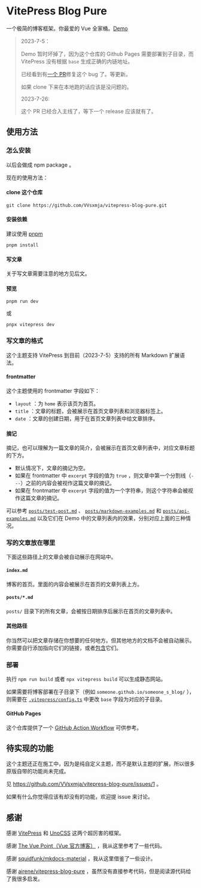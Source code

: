 # VitePress Blog Pure

一个极简的博客框架。你最爱的 Vue 全家桶。[Demo](https://vvsxmja.github.io/vitepress-blog-pure/)

> 2023-7-5：
>
> Demo 暂时坏掉了，因为这个仓库的 Github Pages 需要部署到子目录，而 VitePress 没有根据 `base` 生成正确的内链地址。
>
> 已经看到有[一个 PR](https://github.com/vuejs/vitepress/pull/2578)修复这个 bug 了。等更新。
>
> 如果 clone 下来在本地跑的话应该是没问题的。
>
> 2023-7-26:
>
> 这个 PR 已经合入主线了，等下一个 release 应该就有了。

## 使用方法

### 怎么安装

以后会做成 npm package 。

现在的使用方法：

#### clone 这个仓库

```shell
git clone https://github.com/VVsxmja/vitepress-blog-pure.git
```

#### 安装依赖

建议使用 [pnpm](https://pnpm.io/)

```shell
pnpm install
```

#### 写文章

关于写文章需要注意的地方见后文。

#### 预览

```shell
pnpm run dev
```

或

```shell
pnpx vitepress dev
```

### 写文章的格式

这个主题支持 VitePress 到目前（2023-7-5）支持的所有 Markdown 扩展语法。

#### frontmatter

这个主题使用的 frontmatter 字段如下：

- `layout` ：为 `home` 表示该页为首页。
- `title` ：文章的标题，会被展示在首页文章列表和浏览器标签上。
- `date` ：文章的创建日期，用于在首页文章列表中给文章排序。

#### 摘记

摘记，也可以理解为一篇文章的简介，会被展示在首页文章列表中，对应文章标题的下方。

- 默认情况下，文章的摘记为空。
- 如果在 frontmatter 中 `excerpt` 字段的值为 `true` ，则文章中第一个分割线（`---`）之前的内容会被视作这篇文章的摘记。
- 如果在 frontmatter 中 `excerpt` 字段的值为一个字符串，则这个字符串会被视作这篇文章的摘记。

可以参考 [`posts/test-post.md`](posts/test-post.md) 、 [`posts/markdown-examples.md`](posts/markdown-examples.md) 和 [`posts/api-examples.md`](posts/api-examples.md) 以及它们在 Demo 中的文章列表内的效果，分别对应上面的三种情况。

### 写的文章放在哪里

下面这些路径上的文章会被自动展示在网站中。

#### `index.md`

博客的首页。里面的内容会被展示在首页的文章列表上方。

#### `posts/*.md`

`posts/` 目录下的所有文章，会被按日期排序后展示在首页的文章列表中。

#### 其他路径

你当然可以把文章存储在你想要的任何地方。但其他地方的文档不会被自动展示。你需要自行添加指向它们的链接，或者[包含](https://vitepress.dev/guide/markdown#markdown-file-inclusion)它们。

### 部署

执行 `npm run build` 或者 `npx vitepress build` 可以生成静态网站。

如果需要将博客部署在子目录下（例如 `someone.github.io/someone_s_blog/` ），则需要在 [`.vitepress/config.ts`](.vitepress/config.ts) 中更改 `base` 字段为对应的子目录。

#### GitHub Pages

这个仓库提供了一个 [GitHub Action Workflow](.github/workflows/pages.yml) 可供参考。

## 待实现的功能

这个主题还正在施工中，因为是纯自定义主题，而不是默认主题的扩展，所以很多原版自带的功能尚未完成。

见 https://github.com/VVsxmja/vitepress-blog-pure/issues/1 。

如果有什么你觉得应该有却没有的功能，欢迎提 issue 来讨论。

## 感谢

感谢 [VitePress](https://github.com/vuejs/vitepress) 和 [UnoCSS](https://github.com/unocss/unocss) 这两个超厉害的框架。

感谢 [The Vue Point（Vue 官方博客）](https://github.com/vuejs/blog) ，我从这里参考了一些代码。

感谢 [squidfunk/mkdocs-material](https://github.com/squidfunk/mkdocs-material) ，我从这里借鉴了一些设计。

感谢 [airene/vitepress-blog-pure](https://github.com/airene/vitepress-blog-pure) ，虽然没有直接参考代码，但是阅读源代码给了我很多启发。
